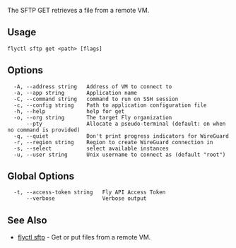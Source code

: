 The SFTP GET retrieves a file from a remote VM.

## Usage
~~~
flyctl sftp get <path> [flags]
~~~

## Options

~~~
  -A, --address string   Address of VM to connect to
  -a, --app string       Application name
  -C, --command string   command to run on SSH session
  -c, --config string    Path to application configuration file
  -h, --help             help for get
  -o, --org string       The target Fly organization
      --pty              Allocate a pseudo-terminal (default: on when no command is provided)
  -q, --quiet            Don't print progress indicators for WireGuard
  -r, --region string    Region to create WireGuard connection in
  -s, --select           select available instances
  -u, --user string      Unix username to connect as (default "root")
~~~

## Global Options

~~~
  -t, --access-token string   Fly API Access Token
      --verbose               Verbose output
~~~

## See Also

* [flyctl sftp](/docs/flyctl/sftp/)	 - Get or put files from a remote VM.

